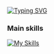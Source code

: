 <a href="https://git.io/typing-svg"><img src="https://readme-typing-svg.demolab.com?font=%24+whoami&weight=600&size=25&duration=2000&pause=300&color=E4E400FF&width=435&lines=%24+print(username, details);Awais_Zahid, MERN Engineer" alt="Typing SVG" /></a>

### Main skills
[![My Skills](https://skillicons.dev/icons?i=vim,js,py,html,css,nodejs,react,express,jest,bootstrap,electron,github,git,mongodb,mysql,postgres,bootstrap,docker,ts,jquery,graphql,redux,linux,bash,vscode,notion)](https://skillicons.dev)

